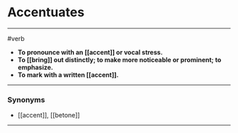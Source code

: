 # Accentuates
---
#verb
- **To pronounce with an [[accent]] or vocal stress.**
- **To [[bring]] out distinctly; to make more noticeable or prominent; to emphasize.**
- **To mark with a written [[accent]].**
---
### Synonyms
- [[accent]], [[betone]]
---
